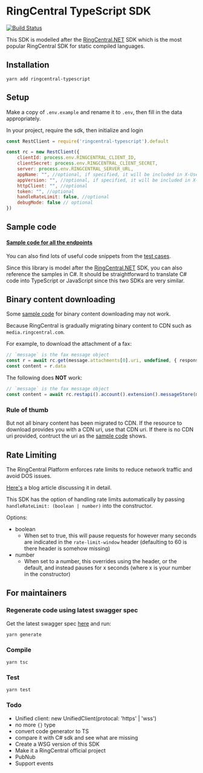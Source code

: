 # RingCentral TypeScript SDK

[![Build Status](https://travis-ci.org/tylerlong/ringcentral-typescript.svg?branch=master)](https://travis-ci.org/tylerlong/ringcentral-typescript)

This SDK is modelled after the [RingCentral.NET](https://github.com/ringcentral/ringcentral.net) SDK which is the most popular RingCentral SDK for static compiled languages.


## Installation

```
yarn add ringcentral-typescript
```

## Setup

Make a copy of `.env.example` and rename it to `.env`, then fill in the data appropriately.

In your project, require the sdk, then initialize and login

```js
const RestClient = require('ringcentral-typescript').default

const rc = new RestClient({
    clientId: process.env.RINGCENTRAL_CLIENT_ID,
    clientSecret: process.env.RINGCENTRAL_CLIENT_SECRET,
    server: process.env.RINGCENTRAL_SERVER_URL,
    appName: "", //optional, if specified, it will be included in X-User-Agent header
    appVersion: "", //optional, if specified, it will be included in X-User-Agent header
    httpClient: "", //optional
    token: "", //optional
    handleRateLimit: false, //optional
    debugMode: false // optional
})
```


## Sample code

#### [Sample code for all the endpoints](./samples.md)

You can also find lots of useful code snippets from the [test cases](./test).

Since this library is model after the [RingCentral.NET](https://github.com/ringcentral/ringcentral.net) SDK, you can also reference the samples in C#. It should be straightforward to translate C# code into TypeScript or JavaScript since this two SDKs are very similar.


## Binary content downloading

Some [sample code](./samples.md) for binary content downloading may not work.

Because RingCentral is gradually migrating binary content to CDN such as `media.ringcentral.com`.

For example, to download the attachment of a fax:

```ts
// `message` is the fax message object
const r = await rc.get(message.attachments[0].uri, undefined, { responseType: 'arraybuffer' })
const content = r.data
```

The following does **NOT** work:

```ts
// `message` is the fax message object
const content = await rc.restapi().account().extension().messageStore(message.id).content(message.attachments[0].id).get()
```

### Rule of thumb

But not all binary content has been migrated to CDN.
If the resource to download provides you with a CDN uri, use that CDN uri.
If there is no CDN uri provided, contruct the uri as the [sample code](./samples.md) shows.

## Rate Limiting
The RingCentral Platform enforces rate limits to reduce network traffic and avoid DOS issues.


[Here's](https://medium.com/ringcentral-developers/new-features-in-ringcentral-net-sdk-4-0-e2c596f63f43) a blog article discussing it in detail.

This SDK has the option of handling rate limits automatically by passing `handleRateLimit: (boolean | number)` into the constructor.

Options:

- boolean
    - When set to true, this will pause requests for however many seconds are indicated in the `rate-limit-window` header (defaulting to 60 is there header is somehow missing)
- number
    - When set to a number, this overrides using the header, or the default, and instead pauses for x seconds (where x is your number in the constructor)

## For maintainers

### Regenerate code using latest swagger spec

Get the latest swagger spec [here](https://github.com/ringcentral/RingCentral.Net/blob/master/code-generator/rc-platform-adjusted.yml) and run:

```
yarn generate
```


### Compile

```
yarn tsc
```


### Test

```
yarn test
```


### Todo

- Unified client: new UnifiedClient(protocal: 'https' | 'wss')
- no more `{}` type
- convert code generator to TS
- compare it with C# sdk and see what are missing
- Create a WSG version of this SDK
- Make it a RingCentral official project
- PubNub
- Support events
